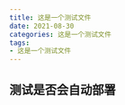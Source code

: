 ```yaml
---
title: 这是一个测试文件
date: 2021-08-30
categories: 这是一个测试文件
tags: 
- 这是一个测试文件
---
```

## 测试是否会自动部署
